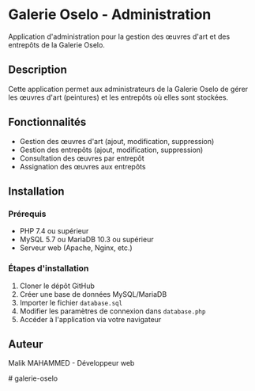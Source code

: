 # Galerie Oselo - Administration

Application d'administration pour la gestion des œuvres d'art et des entrepôts de la Galerie Oselo.

## Description

Cette application permet aux administrateurs de la Galerie Oselo de gérer les œuvres d'art (peintures) et les entrepôts où elles sont stockées.

## Fonctionnalités

- Gestion des œuvres d'art (ajout, modification, suppression)
- Gestion des entrepôts (ajout, modification, suppression)
- Consultation des œuvres par entrepôt
- Assignation des œuvres aux entrepôts

## Installation

### Prérequis

- PHP 7.4 ou supérieur
- MySQL 5.7 ou MariaDB 10.3 ou supérieur
- Serveur web (Apache, Nginx, etc.)

### Étapes d'installation

1. Cloner le dépôt GitHub
2. Créer une base de données MySQL/MariaDB
3. Importer le fichier `database.sql`
4. Modifier les paramètres de connexion dans `database.php`
5. Accéder à l'application via votre navigateur

## Auteur

Malik MAHAMMED - Développeur web

#   g a l e r i e - o s e l o  
 